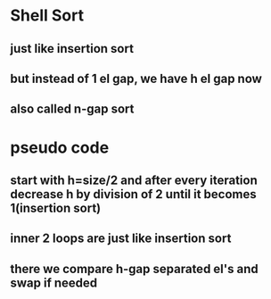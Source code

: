 # Shell Sort
## just like insertion sort
## but instead of 1 el gap, we have h el gap now
## also called n-gap sort

# pseudo code
## start with h=size/2 and after every iteration decrease h by division of 2 until it becomes 1(insertion sort)
## inner 2 loops are just like insertion sort
## there we compare h-gap separated el's and swap if needed